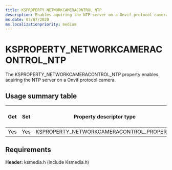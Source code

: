 ```yaml
---
title: KSPROPERTY_NETWORKCAMERACONTROL_NTP
description: Enables aquiring the NTP server on a Onvif protocol camera.
ms.date: 07/07/2020
ms.localizationpriority: medium
---
```


# KSPROPERTY_NETWORKCAMERACONTROL_NTP

The KSPROPERTY_NETWORKCAMERACONTROL_NTP property enables aquiring the NTP server on a Onvif protocol camera.

## Usage summary table

| Get | Set | Property descriptor type | Property value type |
|--|--|--|--|
| Yes | Yes | [KSPROPERTY_NETWORKCAMERACONTROL_PROPERTY](https://docs.microsoft.com/windows-hardware/drivers/stream/ne-ksmedia-ksproperty-networkcameracontrol-property) | LONG |

## Requirements

**Header:** ksmedia.h (include Ksmedia.h)
